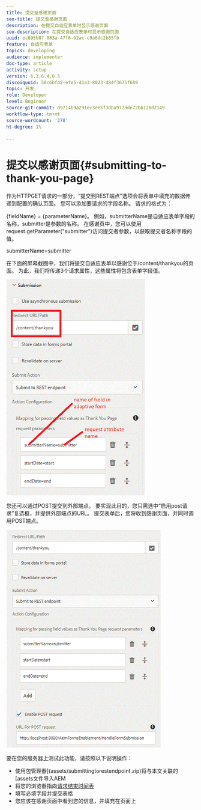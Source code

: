 ```yaml
---
title: 提交至感谢页面
seo-title: 提交至感谢页面
description: 在提交自适应表单时显示感谢页面
seo-description: 在提交自适应表单时显示感谢页面
uuid: ec695b87-083a-47f6-92ac-c9a6dc2b85fb
feature: 自适应表单
topics: developing
audience: implementer
doc-type: article
activity: setup
version: 6.3,6.4,6.5
discoiquuid: 58c6bf42-efe5-41a3-8023-d84f3675f689
topic: 开发
role: Developer
level: Beginner
source-git-commit: d9714b9a291ec3ee5f3dba9723de72bb120d2149
workflow-type: tm+mt
source-wordcount: '278'
ht-degree: 1%

---
```



# 提交以感谢页面{#submitting-to-thank-you-page}

作为HTTPGET请求的一部分，“提交到REST端点”选项会将表单中填充的数据传递到配置的确认页面。 您可以添加要请求的字段名称。 请求的格式为：

\{fieldName\} = \{parameterName\}。 例如，submitterName是自适应表单字段的名称，submitter是参数的名称。 在感谢页中，您可以使用request.getParameter(&quot;submitter&quot;)访问提交者参数，以获取提交者名称字段的值。

submitterName=submitter

在下面的屏幕截图中，我们将提交自适应表单以感谢位于/content/thankyou的页面。 为此，我们将传递3个请求属性，这些属性将包含表单字段值。

![感谢](assets/thankyoupage.gif)

您还可以通过POST提交到外部端点。 要实现此目的，您只需选中“启用post请求”复选框，并提供外部端点的URL。 提交表单后，您将收到感谢页面，并同时调用POST端点。

![捕获](assets/capture.gif)


要在您的服务器上测试此功能，请按照以下说明操作：

* 使用包管理器](assets/submittingtorestendpoint.zip)将与本文关联的[assets文件导入AEM
* 将您的浏览器指向[请求结束时间表](http://localhost:4502/content/dam/formsanddocuments/helpx/timeoffrequestform/jcr:content?wcmmode=disabled)
* 填写必填字段并提交表格
* 您应该在感谢页面中看到您的信息，并填充在页面上

